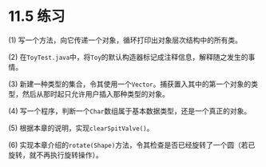 # 11.5 练习

\(1\) 写一个方法，向它传递一个对象，循环打印出对象层次结构中的所有类。

\(2\) 在`ToyTest.java`中，将`Toy`的默认构造器标记成注释信息，解释随之发生的事情。

\(3\) 新建一种类型的集合，令其使用一个`Vector`。捕获置入其中的第一个对象的类型，然后从那时起只允许用户插入那种类型的对象。

\(4\) 写一个程序，判断一个`Char`数组属于基本数据类型，还是一个真正的对象。

\(5\) 根据本章的说明，实现`clearSpitValve()`。

\(6\) 实现本章介绍的`rotate(Shape)`方法，令其检查是否已经旋转了一个圆（若已旋转，就不再执行旋转操作）。

